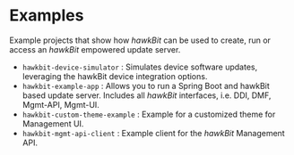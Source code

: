# Examples

Example projects that show how _hawkBit_ can be used to create, run or access an _hawkBit_ empowered update server.

- `hawkbit-device-simulator` : Simulates device software updates, leveraging the hawkBit device integration options.  
- `hawkbit-example-app` : Allows you to run a Spring Boot and hawkBit based update server. Includes all _hawkBit_ interfaces, i.e. DDI, DMF, Mgmt-API, Mgmt-UI.
- `hawkbit-custom-theme-example` : Example for a customized theme for Management UI.
- `hawkbit-mgmt-api-client` : Example client for the _hawkBit_ Management API.  

